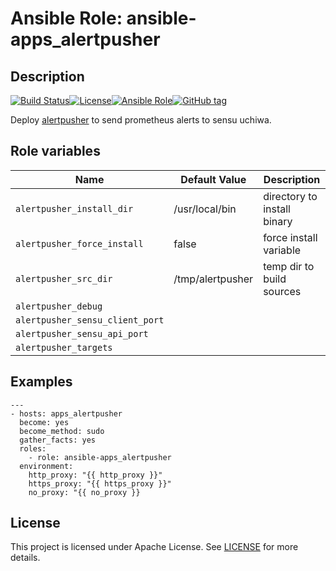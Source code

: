 # Ansible Role: ansible-apps_alertpusher

## Description

[![Build Status](https://travis-ci.com/lotusnoir/ansible-apps_alertpusher.svg?branch=master)](https://travis-ci.com/lotusnoir/ansible-apps_alertpusher)[![License](https://img.shields.io/badge/license-Apache--2.0-brightgreen)](https://opensource.org/licenses/Apache-2.0)[![Ansible Role](https://img.shields.io/badge/ansible%20role-apps__alertpusher-blue)](https://galaxy.ansible.com/lotusnoir/ansible-apps_alertpusher/)[![GitHub tag](https://img.shields.io/badge/version-latest-blue)](https://github.com/lotusnoir/ansible-apps_alertpusher/tags)

Deploy [alertpusher](https://github.com/lotusnoir/alertmanager-apps_alertpusher_sensu) to send prometheus alerts to sensu uchiwa.

## Role variables

| Name           | Default Value | Description                        |
| -------------- | ------------- | -----------------------------------|
| `alertpusher_install_dir` | /usr/local/bin | directory to install binary |
| `alertpusher_force_install` | false | force install variable |
| `alertpusher_src_dir` | /tmp/alertpusher | temp dir to build sources |
| `alertpusher_debug` |  | |
| `alertpusher_sensu_client_port` |  | |
| `alertpusher_sensu_api_port` |  | |
| `alertpusher_targets` |  | |

## Examples

	---
	- hosts: apps_alertpusher
	  become: yes
	  become_method: sudo
	  gather_facts: yes
	  roles:
	    - role: ansible-apps_alertpusher
	  environment: 
	    http_proxy: "{{ http_proxy }}"
	    https_proxy: "{{ https_proxy }}"
	    no_proxy: "{{ no_proxy }}

## License

This project is licensed under Apache License. See [LICENSE](/LICENSE) for more details.
